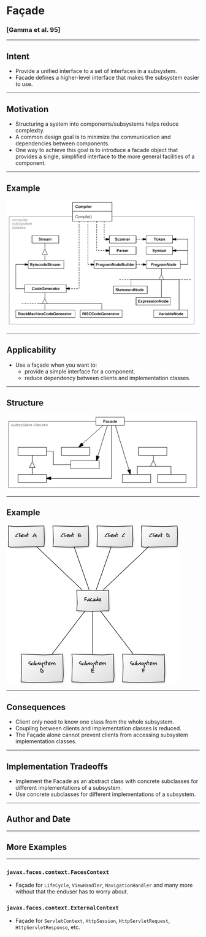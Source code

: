 # Façade
### [Gamma et al. 95]

----

## Intent

- Provide a unified interface to a set of interfaces in a subsystem. 
- Facade defines a higher-level interface that makes the subsystem easier to use. 

----

## Motivation

- Structuring a system into components/subsystems helps reduce complexity.
- A common design goal is to minimize the communication and dependencies between components.
- One way to achieve this goal is to introduce a facade object that provides a single, simplified interface to the more general facilities of a component.

----

## Example

![](resources/png/facade-example.png)

----

## Applicability

- Use a façade when you want to:
  - provide a simple interface for a component. 
  - reduce dependency between clients and implementation classes.

----
## Structure

![](resources/png/facade-structure.png)

----

## Example

![](resources/png/facade-design-pattern.png)

----

## Consequences

- Client only need to know one class from the whole subsystem.
- Coupling between clients and implementation classes is reduced.
- The Façade alone cannot prevent clients from accessing subsystem implementation classes. 

----

## Implementation Tradeoffs

- Implement the Facade as an abstract class with concrete subclasses for different implementations of a subsystem.
- Use concrete subclasses for different implementations of a subsystem. 

----

## Author and Date


----

## More Examples

----

### `javax.faces.context.FacesContext`

  - Façade for `LifeCycle`, `ViewHandler`, `NavigationHandler` and many more without that the enduser has to worry about.

### `javax.faces.context.ExternalContext`

  - Façade for `ServletContext`, `HttpSession`, `HttpServletRequest`, `HttpServletResponse`, etc.





